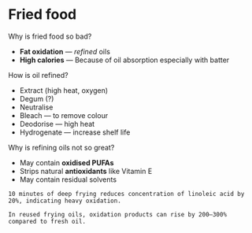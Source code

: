 # Fried food

Why is fried food so bad?

* **Fat oxidation** — _refined_ oils
* **High calories** — Because of oil absorption especially with batter

How is oil refined?
* Extract (high heat, oxygen)
* Degum (?)
* Neutralise
* Bleach — to remove colour
* Deodorise — high heat
* Hydrogenate — increase shelf life

Why is refining oils not so great?
* May contain **oxidised PUFAs**
* Strips natural **antioxidants** like Vitamin E
* May contain residual solvents

~~~admonish warning
10 minutes of deep frying reduces concentration of linoleic acid by 20%, indicating heavy oxidation.

In reused frying oils, oxidation products can rise by 200–300% compared to fresh oil.
~~~
